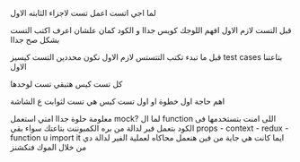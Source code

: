 لما اجي اتست اعمل تست لاجزاء الثابته الاول

قبل التست لازم الاول افهم اللوجك كويس جداا و الكود كمان علشان اعرف اكتب التست بشكل صح جداا

قبل ما تبدء تكتب التتستس لازم الاول نكون محددين التست كيسيز test cases 
بتاعتنا الاول

كل تست كيس هتبقي تست لوحدها

اهم حاجة اول خطوة او اول تست كيس هي تست لثوابت ع الشاشة


معلومة حلوة جداا امتي استعمل mock?
لما ال function 
اللى امنت بتستخدمها فى الكود بتعمل فير لدالة من بره الكمبوننت بتاعتك 
سواء بقي
props - context - redux - function u import it 
ايما كانت هي جاية من فين 
هنعمل محاكاه لعملية الفير لدالة دي من خلال الموك فنكشنز
